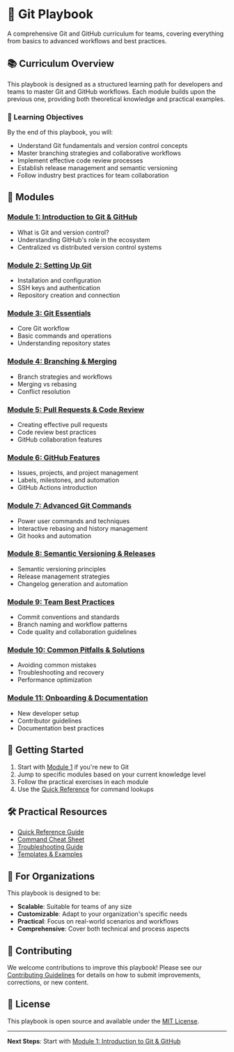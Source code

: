 # 🧭 Git Playbook

A comprehensive Git and GitHub curriculum for teams, covering everything from basics to advanced workflows and best practices.

## 📚 Curriculum Overview

This playbook is designed as a structured learning path for developers and teams to master Git and GitHub workflows. Each module builds upon the previous one, providing both theoretical knowledge and practical examples.

### 🎯 Learning Objectives

By the end of this playbook, you will:
- Understand Git fundamentals and version control concepts
- Master branching strategies and collaborative workflows
- Implement effective code review processes
- Establish release management and semantic versioning
- Follow industry best practices for team collaboration

## 📖 Modules

### [Module 1: Introduction to Git & GitHub](./01-introduction/README.md)
- What is Git and version control?
- Understanding GitHub's role in the ecosystem
- Centralized vs distributed version control systems

### [Module 2: Setting Up Git](./02-setup/README.md)
- Installation and configuration
- SSH keys and authentication
- Repository creation and connection

### [Module 3: Git Essentials](./03-essentials/README.md)
- Core Git workflow
- Basic commands and operations
- Understanding repository states

### [Module 4: Branching & Merging](./04-branching/README.md)
- Branch strategies and workflows
- Merging vs rebasing
- Conflict resolution

### [Module 5: Pull Requests & Code Review](./05-pull-requests/README.md)
- Creating effective pull requests
- Code review best practices
- GitHub collaboration features

### [Module 6: GitHub Features](./06-github-features/README.md)
- Issues, projects, and project management
- Labels, milestones, and automation
- GitHub Actions introduction

### [Module 7: Advanced Git Commands](./07-advanced-commands/README.md)
- Power user commands and techniques
- Interactive rebasing and history management
- Git hooks and automation

### [Module 8: Semantic Versioning & Releases](./08-versioning/README.md)
- Semantic versioning principles
- Release management strategies
- Changelog generation and automation

### [Module 9: Team Best Practices](./09-best-practices/README.md)
- Commit conventions and standards
- Branch naming and workflow patterns
- Code quality and collaboration guidelines

### [Module 10: Common Pitfalls & Solutions](./10-pitfalls/README.md)
- Avoiding common mistakes
- Troubleshooting and recovery
- Performance optimization

### [Module 11: Onboarding & Documentation](./11-onboarding/README.md)
- New developer setup
- Contributor guidelines
- Documentation best practices

## 🚀 Getting Started

1. Start with [Module 1](./01-introduction/README.md) if you're new to Git
2. Jump to specific modules based on your current knowledge level
3. Follow the practical exercises in each module
4. Use the [Quick Reference](./reference/README.md) for command lookups

## 🛠️ Practical Resources

- [Quick Reference Guide](./reference/README.md)
- [Command Cheat Sheet](./reference/cheat-sheet.md)
- [Troubleshooting Guide](./reference/troubleshooting.md)
- [Templates & Examples](./templates/README.md)

## 🏢 For Organizations

This playbook is designed to be:
- **Scalable**: Suitable for teams of any size
- **Customizable**: Adapt to your organization's specific needs
- **Practical**: Focus on real-world scenarios and workflows
- **Comprehensive**: Cover both technical and process aspects

## 🤝 Contributing

We welcome contributions to improve this playbook! Please see our [Contributing Guidelines](./CONTRIBUTING.md) for details on how to submit improvements, corrections, or new content.

## 📄 License

This playbook is open source and available under the [MIT License](./LICENSE).

---

**Next Steps**: Start with [Module 1: Introduction to Git & GitHub](./01-introduction/README.md)

